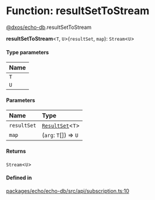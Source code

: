# Function: resultSetToStream

[@dxos/echo-db](../modules/dxos_echo_db.md).resultSetToStream

**resultSetToStream**<`T`, `U`\>(`resultSet`, `map`): `Stream`<`U`\>

#### Type parameters

| Name |
| :------ |
| `T` |
| `U` |

#### Parameters

| Name | Type |
| :------ | :------ |
| `resultSet` | [`ResultSet`](../classes/dxos_echo_db.ResultSet.md)<`T`\> |
| `map` | (`arg`: `T`[]) => `U` |

#### Returns

`Stream`<`U`\>

#### Defined in

[packages/echo/echo-db/src/api/subscription.ts:10](https://github.com/dxos/dxos/blob/db8188dae/packages/echo/echo-db/src/api/subscription.ts#L10)
